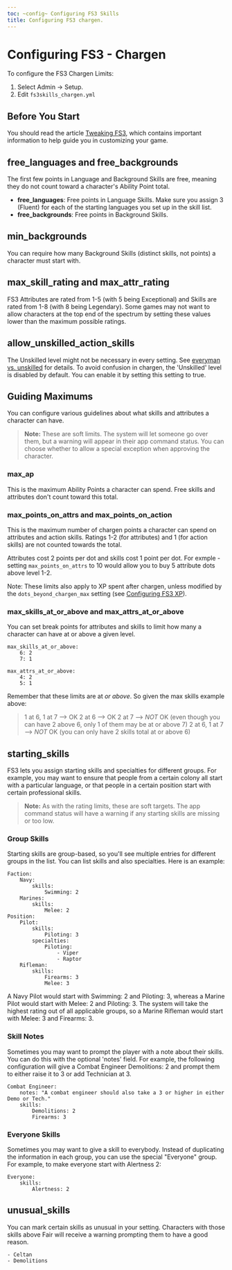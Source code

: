 ```yaml
---
toc: ~config~ Configuring FS3 Skills
title: Configuring FS3 chargen.
---
```

# Configuring FS3 - Chargen

To configure the FS3 Chargen Limits:

1. Select Admin -> Setup.
2. Edit `fs3skills_chargen.yml`

## Before You Start

You should read the article [Tweaking FS3](http://aresmush.com/fs3/fs3-3/tweaking-fs3/), which contains important information to help guide you in customizing your game.

## free_languages and free_backgrounds

The first few points in Language and Background Skills are free, meaning they do not count toward a character's Ability Point total.  

* **free_languages**: Free points in Language Skills.  Make sure you assign 3 (Fluent) for each of the starting languages you set up in the skill list.
* **free_backgrounds**: Free points in Background Skills.

## min_backgrounds

You can require how many Background Skills (distinct skills, not points) a character must start with.

## max_skill_rating and max_attr_rating

FS3 Attributes are rated from 1-5 (with 5 being Exceptional) and Skills are rated from 1-8 (with 8 being Legendary).  Some games may not want to allow characters at the top end of the spectrum by setting these values lower than the maximum possible ratings.

## allow_unskilled_action_skills

The Unskilled level might not be necessary in every setting.  See [everyman vs. unskilled](/fs3/fs3-3/chargen#unskilled) for details.  To avoid confusion in chargen, the 'Unskilled' level is disabled by default.  You can enable it by setting this setting to true.

## Guiding Maximums

You can configure various guidelines about what skills and attributes a character can have. 

> <i class="fa fa-exclamation-triangle"></i> **Note:** These are soft limits.  The system will let someone go over them, but a warning will appear in their app command status.  You can choose whether to allow a special exception when approving the character.

### max_ap

This is the maximum Ability Points a character can spend.  Free skills and attributes don't count toward this total.

### max_points_on_attrs and max_points_on_action

This is the maximum number of chargen points a character can spend on attributes and action skills.  Ratings 1-2 (for attributes) and 1 (for action skills) are not counted towards the total.   

Attributes cost 2 points per dot and skills cost 1 point per dot.  For exmple - setting `max_points_on_attrs` to 10 would allow you to buy 5 attribute dots above level 1-2.

Note: These limits also apply to XP spent after chargen, unless modified by the `dots_beyond_chargen_max` setting (see [Configuring FS3 XP](/tutorials/config/fs3skills_xp)).

### max_skills_at_or_above and max_attrs_at_or_above

You can set break points for attributes and skills to limit how many a character can have at or above a given level. 

    max_skills_at_or_above:
        6: 2
        7: 1
    
    max_attrs_at_or_above: 
        4: 2
        5: 1

Remember that these limits are at *or above*.  So given the max skills example above:

> 1 at 6, 1 at 7 --> OK
> 2 at 6 --> OK
> 2 at 7 --> *NOT* OK  (even though you can have 2 above 6, only 1 of them may be at or above 7)
> 2 at 6, 1 at 7 --> *NOT* OK (you can only have 2 skills total at or above 6)

## starting_skills

FS3 lets you assign starting skills and specialties for different groups.  For example, you may want to ensure that people from a certain colony all start with a particular language, or that people in a certain position start with certain professional skills.

> <i class="fa fa-exclamation-triangle"></i> **Note:** As with the rating limits, these are soft targets.  The app command status will have a warning if any starting skills are missing or too low.

### Group Skills

Starting skills are group-based, so you'll see multiple entries for different groups in the list.  You can list skills and also specialties.  Here is an example:

    Faction:
        Navy:
            skills:
                Swimming: 2
        Marines:
            skills:
                Melee: 2
    Position:
        Pilot:
            skills:
                Piloting: 3
            specialties:
                Piloting:
                    - Viper
                    - Raptor
        Rifleman:
            skills:
                Firearms: 3
                Melee: 3

A Navy Pilot would start with Swimming: 2 and Piloting: 3, whereas a Marine Pilot would start with Melee: 2 and Piloting: 3.  The system will take the highest rating out of all applicable groups, so a Marine Rifleman would start with Melee: 3 and Firearms: 3.

### Skill Notes

Sometimes you may want to prompt the player with a note about their skills.  You can do this with the optional 'notes' field.  For example, the following configuration will give a Combat Engineer Demolitions: 2 and prompt them to either raise it to 3 or add Technician at 3.

    Combat Engineer:
        notes: "A combat engineer should also take a 3 or higher in either Demo or Tech."
        skills:
            Demolitions: 2
            Firearms: 3

### Everyone Skills

Sometimes you may want to give a skill to everybody.  Instead of duplicating the information in each group, you can use the special "Everyone" group.   For example, to make everyone start with Alertness 2:

    Everyone:
        skills:
            Alertness: 2

## unusual_skills

You can mark certain skills as unusual in your setting.  Characters with those skills above Fair will receive a warning prompting them to have a good reason.

    - Celtan
    - Demolitions